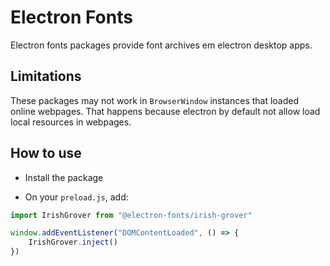# Electron Fonts

Electron fonts packages provide font archives em electron desktop apps.

## Limitations

These packages may not work in `BrowserWindow` instances that loaded online webpages. That happens because electron by default not allow load local resources in webpages.

## How to use

* Install the package

* On your `preload.js`, add:

```ts
import IrishGrover from "@electron-fonts/irish-grover"

window.addEventListener("DOMContentLoaded", () => {
    IrishGrover.inject()
})
```